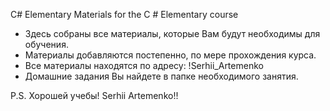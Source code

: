 C# Elementary
Materials for the C # Elementary course

- Здесь собраны все материалы, которые Вам будут необходимы для обучения.
- Материалы добавляются постепенно, по мере прохождения курса.
- Все материалы находятся по адресу: !Serhii_Artemenko
- Домашние задания Вы найдете в папке необходимого занятия.

P.S. Хорошей учебы!
Serhii Artemenko!!
